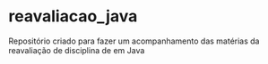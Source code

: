 # reavaliacao_java
Repositório criado para fazer um acompanhamento das matérias da reavaliação de disciplina de em Java
